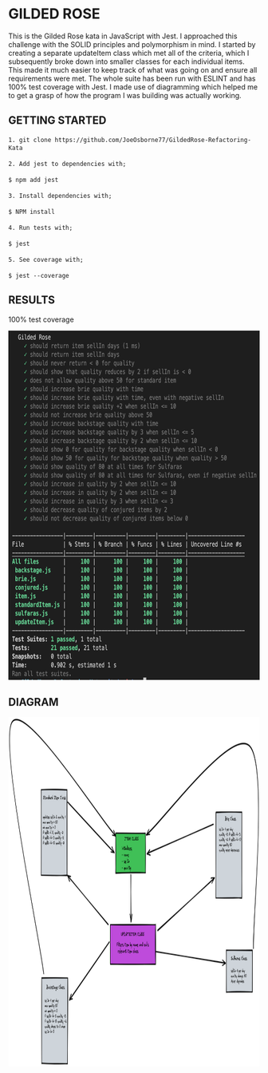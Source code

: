 # GILDED ROSE

This is the Gilded Rose kata in JavaScript with Jest. I approached this challenge with the SOLID principles and polymorphism in mind. I started by creating a separate updateItem class which met all of the criteria, which I subsequently broke down into smaller classes for each individual items. This made it much easier to keep track of what was going on and ensure all requirements were met. The whole suite has been run with ESLINT and has 100% test coverage with Jest. I made use of diagramming which helped me to get a grasp of how the program I was building was actually working. 

## GETTING STARTED
```
1. git clone https://github.com/JoeOsborne77/GildedRose-Refactoring-Kata

2. Add jest to dependencies with;

$ npm add jest

3. Install dependencies with;

$ NPM install

4. Run tests with;

$ jest

5. See coverage with;

$ jest --coverage

```

## RESULTS
100% test coverage 

<img src="https://github.com/JoeOsborne77/GildedRose-Refactoring-Kata/blob/main/img/gildedRoseTestCoverage.jpg" width="600" height="700" />

## DIAGRAM

<img src="https://github.com/JoeOsborne77/GildedRose-Refactoring-Kata/blob/main/img/gildedrose.png" width="900" height="700" />

